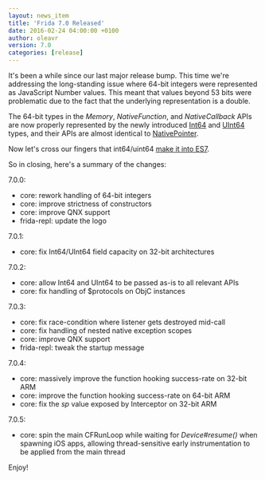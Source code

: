 ```yaml
---
layout: news_item
title: 'Frida 7.0 Released'
date: 2016-02-24 04:00:00 +0100
author: oleavr
version: 7.0
categories: [release]
---
```


It's been a while since our last major release bump. This time we're addressing
the long-standing issue where 64-bit integers were represented as JavaScript
Number values. This meant that values beyond 53 bits were problematic due to
the fact that the underlying representation is a double.

The 64-bit types in the *Memory*, *NativeFunction*, and *NativeCallback* APIs
are now properly represented by the newly introduced [Int64](/docs/javascript-api/#int64)
and [UInt64](/docs/javascript-api/#uint64) types, and their APIs are almost
identical to [NativePointer](/docs/javascript-api/#nativepointer).

Now let's cross our fingers that int64/uint64 [make it into ES7](https://twitter.com/BrendanEich/status/526826278377099264).

So in closing, here's a summary of the changes:

7.0.0:

- core: rework handling of 64-bit integers
- core: improve strictness of constructors
- core: improve QNX support
- frida-repl: update the logo

7.0.1:

- core: fix Int64/UInt64 field capacity on 32-bit architectures

7.0.2:

- core: allow Int64 and UInt64 to be passed as-is to all relevant APIs
- core: fix handling of $protocols on ObjC instances

7.0.3:

- core: fix race-condition where listener gets destroyed mid-call
- core: fix handling of nested native exception scopes
- core: improve QNX support
- frida-repl: tweak the startup message

7.0.4:

- core: massively improve the function hooking success-rate on 32-bit ARM
- core: improve the function hooking success-rate on 64-bit ARM
- core: fix the *sp* value exposed by Interceptor on 32-bit ARM

7.0.5:

- core: spin the main CFRunLoop while waiting for *Device#resume()* when
        spawning iOS apps, allowing thread-sensitive early instrumentation to be
        applied from the main thread

Enjoy!
